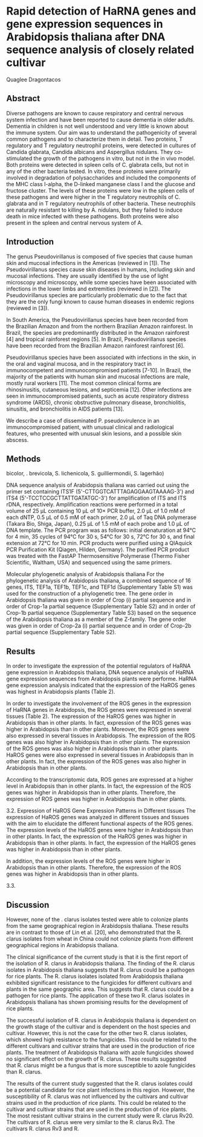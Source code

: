 # Rapid detection of HaRNA genes and gene expression sequences in Arabidopsis thaliana after DNA sequence analysis of closely related cultivar
Quaglee Dragontacos


## Abstract
Diverse pathogens are known to cause respiratory and central nervous system infection and have been reported to cause dementia in older adults. Dementia in children is not well understood and very little is known about the immune system. Our aim was to understand the pathogenicity of several common pathogens and to characterize them in detail. Two proteins, T regulatory and T regulatory neutrophil proteins, were detected in cultures of Candida glabrata, Candida albicans and Aspergillus nidulans. They co-stimulated the growth of the pathogens in vitro, but not in the in vivo model. Both proteins were detected in spleen cells of C. glabrata cells, but not in any of the other bacteria tested. In vitro, these proteins were primarily involved in degradation of polysaccharides and included the components of the MHC class I-alpha, the D-linked manganese class I and the glucose and fructose cluster. The levels of these proteins were low in the spleen cells of these pathogens and were higher in the T regulatory neutrophils of C. glabrata and in T regulatory neutrophils of other bacteria. These neutrophils are naturally resistant to killing by A. nidulans, but they failed to induce death in mice infected with these pathogens. Both proteins were also present in the spleen and central nervous system of A.


## Introduction
The genus Pseudovirillanus is composed of five species that cause human skin and mucosal infections in the Americas (reviewed in [1]). The Pseudovirillanus species cause skin diseases in humans, including skin and mucosal infections. They are usually identified by the use of light microscopy and microscopy, while some species have been associated with infections in the lower limbs and extremities (reviewed in [2]). The Pseudovirillanus species are particularly problematic due to the fact that they are the only fungi known to cause human diseases in endemic regions (reviewed in [3]).

In South America, the Pseudovirillanus species have been recorded from the Brazilian Amazon and from the northern Brazilian Amazon rainforest. In Brazil, the species are predominantly distributed in the Amazon rainforest [4] and tropical rainforest regions [5]. In Brazil, Pseudovirillanus species have been recorded from the Brazilian Amazon rainforest rainforest [6].

Pseudovirillanus species have been associated with infections in the skin, in the oral and vaginal mucosa, and in the respiratory tract in immunocompetent and immunocompromised patients [7-10]. In Brazil, the majority of the patients with human skin and mucosal infections are male, mostly rural workers [11]. The most common clinical forms are rhinosinusitis, cutaneous lesions, and septicemia [12]. Other infections are seen in immunocompromised patients, such as acute respiratory distress syndrome (ARDS), chronic obstructive pulmonary disease, bronchiolitis, sinusitis, and bronchiolitis in AIDS patients [13].

We describe a case of disseminated P. pseudovirulence in an immunocompromised patient, with unusual clinical and radiological features, who presented with unusual skin lesions, and a possible skin abscess.


## Methods
bicolor, . brevicola, S. lichenicola, S. guilliermondii, S. lagerhão)

DNA sequence analysis of Arabidopsis thaliana was carried out using the primer set containing ITS1F (5'-CTTGGTCATTTAGAGGAAGTAAAAG-3') and ITS4 (5'-TCCTCCGCTTATTGATATGC-3') for amplification of ITS and ITS rDNA, respectively. Amplification reactions were performed in a total volume of 25 µL containing 10 µL of 10× PCR buffer, 2.0 µL of 1.0 mM of each dNTP, 0.5 µL of 0.5 mM of each primer, 2.0 µL of Taq DNA polymerase (Takara Bio, Shiga, Japan), 0.25 µL of 1.5 mM of each probe and 1.0 µL of DNA template. The PCR program was as follows: initial denaturation at 94°C for 4 min, 35 cycles of 94°C for 30 s, 54°C for 30 s, 72°C for 30 s, and final extension at 72°C for 10 min. PCR products were purified using a QIAquick PCR Purification Kit (Qiagen, Hilden, Germany). The purified PCR product was treated with the FastAP Thermosensitive Polymerase (Thermo Fisher Scientific, Waltham, USA) and sequenced using the same primers.

Molecular phylogenetic analysis of Arabidopsis thaliana
For the phylogenetic analysis of Arabidopsis thaliana, a combined sequence of 16 genes, ITS, TEF1a, TEF1b, TEF1c, and TEF1d (Supplementary Table S1) was used for the construction of a phylogenetic tree. The gene order in Arabidopsis thaliana was given in order of Crop (i) partial sequence and in order of Crop-1a partial sequence (Supplementary Table S2) and in order of Crop-1b partial sequence (Supplementary Table S3) based on the sequence of the Arabidopsis thaliana as a member of the Z-family. The gene order was given in order of Crop-2a (i) partial sequence and in order of Crop-2b partial sequence (Supplementary Table S2).


## Results
In order to investigate the expression of the potential regulators of HaRNA gene expression in Arabidopsis thaliana, DNA sequence analysis of HaRNA gene expression sequences from Arabidopsis plants were performe. HaRNA gene expression analysis indicated that the expression of the HaROS genes was highest in Arabidopsis plants (Table 2).

In order to investigate the involvement of the ROS genes in the expression of HaRNA genes in Arabidopsis, the ROS genes were expressed in several tissues (Table 2). The expression of the HaROS genes was higher in Arabidopsis than in other plants. In fact, expression of the ROS genes was higher in Arabidopsis than in other plants. Moreover, the ROS genes were also expressed in several tissues in Arabidopsis. The expression of the ROS genes was also higher in Arabidopsis than in other plants. The expression of the ROS genes was also higher in Arabidopsis than in other plants. HaROS genes were also expressed in several tissues in Arabidopsis than in other plants. In fact, the expression of the ROS genes was also higher in Arabidopsis than in other plants.

According to the transcriptomic data, ROS genes are expressed at a higher level in Arabidopsis than in other plants. In fact, the expression of the ROS genes was higher in Arabidopsis than in other plants. Therefore, the expression of ROS genes was higher in Arabidopsis than in other plants.

3.2. Expression of HaROS Gene Expression Patterns in Different tissues
The expression of HaROS genes was analyzed in different tissues and tissues with the aim to elucidate the different functional aspects of the ROS genes. The expression levels of the HaROS genes were higher in Arabidopsis than in other plants. In fact, the expression of the HaROS genes was higher in Arabidopsis than in other plants. In fact, the expression of the HaROS genes was higher in Arabidopsis than in other plants.

In addition, the expression levels of the ROS genes were higher in Arabidopsis than in other plants. Therefore, the expression of the ROS genes was higher in Arabidopsis than in other plants.

3.3.


## Discussion
However, none of the . clarus isolates tested were able to colonize plants from the same geographical region in Arabidopsis thaliana. These results are in contrast to those of Lin et al. [20], who demonstrated that the R. clarus isolates from wheat in China could not colonize plants from different geographical regions in Arabidopsis thaliana.

The clinical significance of the current study is that it is the first report of the isolation of R. clarus in Arabidopsis thaliana. The finding of the R. clarus isolates in Arabidopsis thaliana suggests that R. clarus could be a pathogen for rice plants. The R. clarus isolates isolated from Arabidopsis thaliana exhibited significant resistance to the fungicides for different cultivars and plants in the same geographic area. This suggests that R. clarus could be a pathogen for rice plants. The application of these two R. clarus isolates in Arabidopsis thaliana has shown promising results for the development of rice plants.

The successful isolation of R. clarus in Arabidopsis thaliana is dependent on the growth stage of the cultivar and is dependent on the host species and cultivar. However, this is not the case for the other two R. clarus isolates, which showed high resistance to the fungicides. This could be related to the different cultivars and cultivar strains that are used in the production of rice plants. The treatment of Arabidopsis thaliana with azole fungicides showed no significant effect on the growth of R. clarus. These results suggested that R. clarus might be a fungus that is more susceptible to azole fungicides than R. clarus.

The results of the current study suggested that the R. clarus isolates could be a potential candidate for rice plant infections in this region. However, the susceptibility of R. clarus was not influenced by the cultivars and cultivar strains used in the production of rice plants. This could be related to the cultivar and cultivar strains that are used in the production of rice plants. The most resistant cultivar strains in the current study were R. clarus Rv20. The cultivars of R. clarus were very similar to the R. clarus Rv3. The cultivars R. clarus Rv3 and R.
